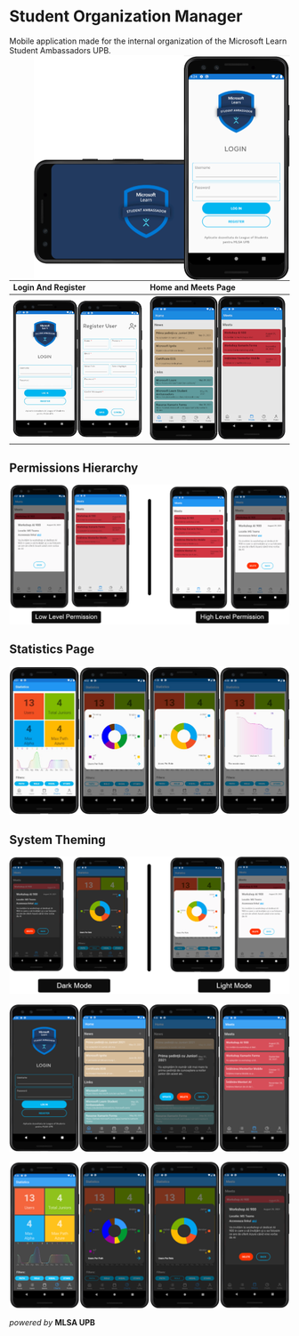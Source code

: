 # Student Organization Manager

Mobile application made for the internal organization of the Microsoft Learn Student Ambassadors UPB.
<img src="https://github.com/CristiSandu/Student-Organisation-Manager/blob/description_readme/ImagesRm/11.png" style="float:right" width="460" height="405">

| Login And Register                                                                                       | Home and Meets Page                                                                                      |
| :------------------------------------------------------------------------------------------------------- | :------------------------------------------------------------------------------------------------------- |
| ![](https://github.com/CristiSandu/Student-Organisation-Manager/blob/description_readme/ImagesRm/14.jpg) | ![](https://github.com/CristiSandu/Student-Organisation-Manager/blob/description_readme/ImagesRm/18.png) |

## Permissions Hierarchy

![](https://github.com/CristiSandu/Student-Organisation-Manager/blob/description_readme/ImagesRm/3.png)

## Statistics Page

![](https://github.com/CristiSandu/Student-Organisation-Manager/blob/description_readme/ImagesRm/13.jpg)

## System Theming

![](https://github.com/CristiSandu/Student-Organisation-Manager/blob/description_readme/ImagesRm/9.png)

![](https://github.com/CristiSandu/Student-Organisation-Manager/blob/description_readme/ImagesRm/16.png)

![](https://github.com/CristiSandu/Student-Organisation-Manager/blob/description_readme/ImagesRm/17.png)

_powered by_ **MLSA UPB**
